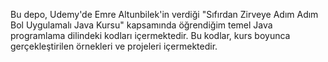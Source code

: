 Bu depo, Udemy'de Emre Altunbilek'in verdiği "Sıfırdan Zirveye Adım Adım Bol Uygulamalı Java Kursu" kapsamında öğrendiğim temel Java programlama dilindeki kodları içermektedir. Bu kodlar, kurs boyunca gerçekleştirilen örnekleri ve projeleri içermektedir.
